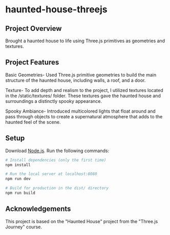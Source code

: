 # haunted-house-threejs

## Project Overview

Brought a haunted house to life using Three.js primitives as geometries and textures. 

## Project Features

Basic Geometries- Used Three.js primitive geometries to build the main structure of the haunted house, including walls, a roof, and a door.

Texture- To add depth and realism to the project, I utilized textures located in the /static/textures/ folder. These textures gave the haunted house and surroundings a distinctly spooky appearance.

Spooky Ambiance- Introduced multicolored lights that float around and pass through objects to create a supernatural atmosphere that adds to the haunted feel of the scene.

## Setup
Download [Node.js](https://nodejs.org/en/download/).
Run the following commands:

``` bash
# Install dependencies (only the first time)
npm install

# Run the local server at localhost:8080
npm run dev

# Build for production in the dist/ directory
npm run build
```
## Acknowledgements

This project is based on the "Haunted House" project from the "Three.js Journey" course.
